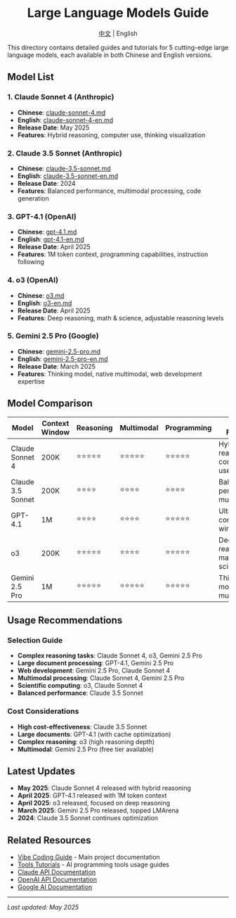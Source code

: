 <div align="center">

# Large Language Models Guide

<a href="./abstract.md">中文</a> | English

</div>

This directory contains detailed guides and tutorials for 5 cutting-edge large language models, each available in both Chinese and English versions.

## Model List

### 1. Claude Sonnet 4 (Anthropic)
- **Chinese**: [claude-sonnet-4.md](./claude-sonnet-4.md)
- **English**: [claude-sonnet-4-en.md](./claude-sonnet-4-en.md)
- **Release Date**: May 2025
- **Features**: Hybrid reasoning, computer use, thinking visualization

### 2. Claude 3.5 Sonnet (Anthropic)
- **Chinese**: [claude-3.5-sonnet.md](./claude-3.5-sonnet.md)
- **English**: [claude-3.5-sonnet-en.md](./claude-3.5-sonnet-en.md)
- **Release Date**: 2024
- **Features**: Balanced performance, multimodal processing, code generation

### 3. GPT-4.1 (OpenAI)
- **Chinese**: [gpt-4.1.md](./gpt-4.1.md)
- **English**: [gpt-4.1-en.md](./gpt-4.1-en.md)
- **Release Date**: April 2025
- **Features**: 1M token context, programming capabilities, instruction following

### 4. o3 (OpenAI)
- **Chinese**: [o3.md](./o3.md)
- **English**: [o3-en.md](./o3-en.md)
- **Release Date**: April 2025
- **Features**: Deep reasoning, math & science, adjustable reasoning levels

### 5. Gemini 2.5 Pro (Google)
- **Chinese**: [gemini-2.5-pro.md](./gemini-2.5-pro.md)
- **English**: [gemini-2.5-pro-en.md](./gemini-2.5-pro-en.md)
- **Release Date**: March 2025
- **Features**: Thinking model, native multimodal, web development expertise

## Model Comparison

| Model | Context Window | Reasoning | Multimodal | Programming | Special Features |
|-------|----------------|-----------|------------|-------------|------------------|
| Claude Sonnet 4 | 200K | ⭐⭐⭐⭐⭐ | ⭐⭐⭐⭐⭐ | ⭐⭐⭐⭐⭐ | Hybrid reasoning, computer use |
| Claude 3.5 Sonnet | 200K | ⭐⭐⭐⭐ | ⭐⭐⭐⭐ | ⭐⭐⭐⭐ | Balanced performance, multimodal |
| GPT-4.1 | 1M | ⭐⭐⭐⭐ | ⭐⭐⭐⭐ | ⭐⭐⭐⭐⭐ | Ultra-large context window |
| o3 | 200K | ⭐⭐⭐⭐⭐ | ⭐⭐⭐⭐ | ⭐⭐⭐⭐⭐ | Deep reasoning, math & science |
| Gemini 2.5 Pro | 1M | ⭐⭐⭐⭐⭐ | ⭐⭐⭐⭐⭐ | ⭐⭐⭐⭐⭐ | Thinking model, native multimodal |

## Usage Recommendations

### Selection Guide
- **Complex reasoning tasks**: Claude Sonnet 4, o3, Gemini 2.5 Pro
- **Large document processing**: GPT-4.1, Gemini 2.5 Pro
- **Web development**: Gemini 2.5 Pro, Claude Sonnet 4
- **Multimodal processing**: Claude Sonnet 4, Gemini 2.5 Pro
- **Scientific computing**: o3, Claude Sonnet 4
- **Balanced performance**: Claude 3.5 Sonnet

### Cost Considerations
- **High cost-effectiveness**: Claude 3.5 Sonnet
- **Large documents**: GPT-4.1 (with cache optimization)
- **Complex reasoning**: o3 (high reasoning depth)
- **Multimodal**: Gemini 2.5 Pro (free tier available)

## Latest Updates

- **May 2025**: Claude Sonnet 4 released with hybrid reasoning
- **April 2025**: GPT-4.1 released with 1M token context
- **April 2025**: o3 released, focused on deep reasoning
- **March 2025**: Gemini 2.5 Pro released, topped LMArena
- **2024**: Claude 3.5 Sonnet continues optimization

## Related Resources

- [Vibe Coding Guide](../README.md) - Main project documentation
- [Tools Tutorials](../tools/) - AI programming tools usage guides
- [Claude API Documentation](https://docs.anthropic.com/)
- [OpenAI API Documentation](https://platform.openai.com/docs)
- [Google AI Documentation](https://ai.google.dev/)

---

*Last updated: May 2025* 